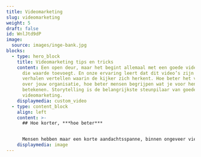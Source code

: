 ```yaml
---
title: Videomarketing
slug: videomarketing
weight: 5
draft: false
id: WnlJtd9dP
image:
  source: images/inge-bank.jpg
blocks:
  - type: hero_block
    title: Videomarketing tips en tricks
    content: Een open deur, maar het begint allemaal met een goede video. Een video
      die waarde toevoegt. En onze ervaring leert dat dit video’s zijn die
      verhalen vertellen waarin de kijker zich herkent. Hoe beter het verhaal is
      over jouw organisatie, hoe beter mensen begrijpen wat je voor hen kan
      betekenen. Storytelling is de belangrijkste steunpilaar van goede
      videomarketing.
    displaymedia: custom_video
  - type: content_block
    align: left
    content: >-
      ## Hoe korter, ***hoe beter***


      Mensen hebben maar een korte aandachtsspanne, binnen ongeveer vier seconden wordt bepaald of je video verder wordt bekeken. Je hebt dus weinig tijd om de aandacht van je kijkers te trekken én je boodschap goed over te brengen. Daarom zijn intro’s niet aan te raden binnen videomarketing. Gebruik de eerste paar seconden heel verstandig. Val midden in je verhaal met een aantrekkelijk shot of creëer een snelle quick preview van je hoofdboodschap.
    displaymedia: image
---
```

